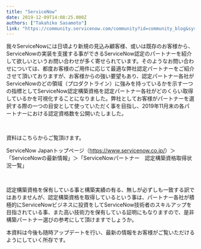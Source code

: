 ```yaml
---
title: "ServiceNow"
date: 2019-12-09T14:08:25.000Z
authors: ["Takahiko Sasamoto"]
link: "https://community.servicenow.com/community?id=community_blog&sys_id=9205b6eedb2d44106064eeb5ca9619fe"
---
```

<p class="p1">我々<span class="s1">ServiceNow</span>には日頃より新規の見込み顧客様、或いは既存のお客様から、<span class="s1">ServiceNow</span>の実装を支援する事ができる<span class="s1">ServiceNow</span>認定のパートナーを紹介して欲しいというお問い合わせが多く寄せられています。そのようなお問い合わせについては、都度お客様のご用件に応じて最適な弊社認定パートナーをご紹介させて頂いておりますが、お客様からの強い要望もあり、認定パートナー各社が<span class="s1">ServiceNow</span>のどの領域&#xff08;プロダクトライン&#xff09;に強みを持っているかを示す一つの指標として<span class="s1">ServiceNow</span>認定構築資格を認定パートナー各社がどのくらい取得しているかを可視化することになりました。弊社としてお客様がパートナーを選択する際の一つの目安として使っていただく事を目指し、<span class="s1">2019</span>年<span class="s1">11</span>月末の各パートナーにおける認定資格数を公開いたしました。</p>
<p class="p2"> </p>
<p class="p1">資料はこちらからご覧頂けます。</p>
<p class="p3">ServiceNow Japan<span class="s2">トップページ&#xff08;<a href="https://www.servicenow.co.jp/" rel="nofollow"><span class="s3">https://www.servicenow.co.jp/</span></a>&#xff09;&#xff1e;「</span>ServiceNow<span class="s2">の最新情報」&#xff1e;「</span>ServiceNow<span class="s2">パートナー　認定構築資格取得状況一覧」</span></p>
<p class="p2"> </p>
<p class="p1">認定構築資格を保有している事と構築実績の有る、無しが必ずしも一致する訳ではありませんが、認定構築資格を取得しているという事は、パートナー各社が積極的に<span class="s1">ServiceNow</span>ビジネスに投資をして<span class="s1">ServiceNow</span>技術者のスキルアップを目指されている事、また高い技術力を保有している証明にもなりますので、是非構築パートナー選びの参考にして頂けますでしょうか。</p>
<p class="p1">本資料は今後も随時アップデートを行い、最新の情報をお客様がご覧いただけるようにしていく所存です。</p>